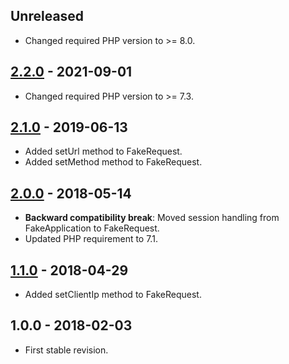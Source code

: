 ## Unreleased
- Changed required PHP version to >= 8.0.

## [2.2.0] - 2021-09-01
- Changed required PHP version to >= 7.3.

## [2.1.0] - 2019-06-13
- Added setUrl method to FakeRequest.
- Added setMethod method to FakeRequest.

## [2.0.0] - 2018-05-14
- **Backward compatibility break**: Moved session handling from FakeApplication to FakeRequest.
- Updated PHP requirement to 7.1.

## [1.1.0] - 2018-04-29
- Added setClientIp method to FakeRequest.

## 1.0.0 - 2018-02-03
- First stable revision.

[2.2.0]: https://github.com/themichaelhall/bluemvc-fakes/compare/v2.1.0...v2.2.0
[2.1.0]: https://github.com/themichaelhall/bluemvc-fakes/compare/v2.0.0...v2.1.0
[2.0.0]: https://github.com/themichaelhall/bluemvc-fakes/compare/v1.1.0...v2.0.0
[1.1.0]: https://github.com/themichaelhall/bluemvc-fakes/compare/v1.0.0...v1.1.0
